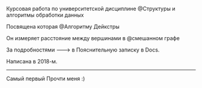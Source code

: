 Курсовая работа по университетской дисциплине @Структуры и алгоритмы обработки данных

Посвящена которая @Алгоритму Дейкстры

Он измеряет расстояние между вершинами в @смешанном графе

За подробностями ---> в Пояснительную записку в Docs.

Написана в 2018-м.

___
Самый первый Прочти меня :)